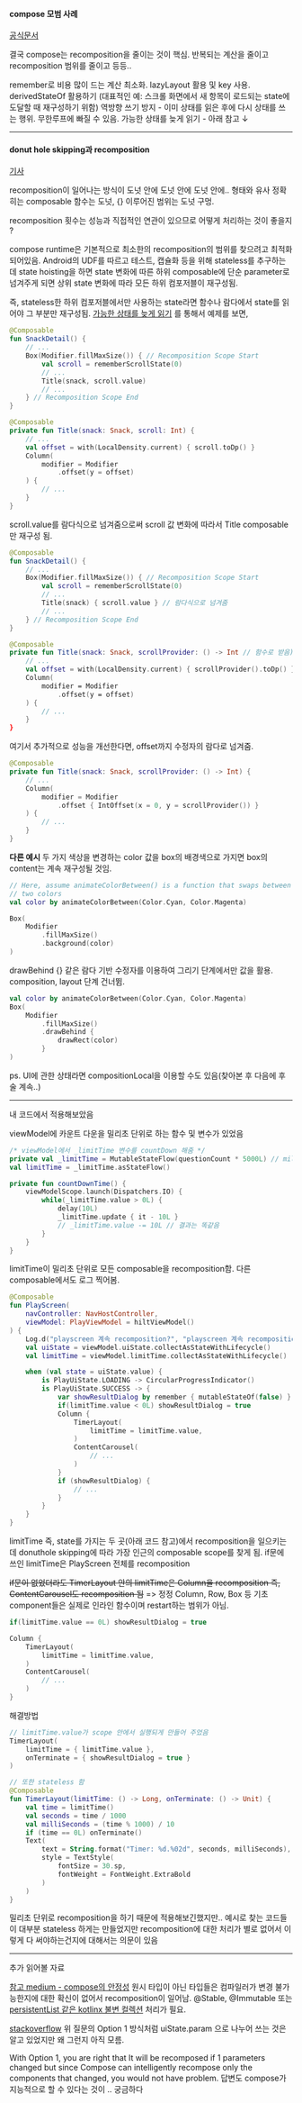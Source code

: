 #### compose 모범 사례
[공식문서](https://developer.android.com/develop/ui/compose/performance/bestpractices?hl=ko) 

결국 compose는 recomposition을 줄이는 것이 핵심.
반복되는 계산을 줄이고 recomposition 범위를 줄이고 등등..

remember로 비용 많이 드는 계산 최소화.
lazyLayout 활용 및 key 사용.
derivedStateOf 활용하기 (대표적인 예: 스크롤 화면에서 새 항목이 로드되는 state에 도달할 때 재구성하기 위함)
역방향 쓰기 방지  - 이미 상태를 읽은 후에 다시 상태를 쓰는 행위. 무한루프에 빠질 수 있음.
가능한 상태를 늦게 읽기 - 아래 참고 ↓
- - - 
#### donut hole skipping과 recomposition
[기사](https://www.jetpackcompose.app/articles/donut-hole-skipping-in-jetpack-compose)

recomposition이 일어나는 방식이 도넛 안에 도넛 안에 도넛 안에.. 형태와 유사
정확히는 composable 함수는 도넛, {} 이루어진 범위는 도넛 구멍.

recomposition 횟수는 성능과 직접적인 연관이 있으므로 어떻게 처리하는 것이 좋을지 ?

compose runtime은 기본적으로 최소한의 recomposition의 범위를 찾으려고 최적화 되어있음.
Android의 UDF를 따르고 테스트, 캡슐화 등을 위해 stateless를 추구하는데 state hoisting을 하면 state 변화에 따른 하위 composable에 단순 parameter로 넘겨주게 되면 상위 state 변화에 따라 모든 하위 컴포저블이 재구성됨.

즉, stateless한 하위 컴포저블에서만 사용하는 state라면 함수나 람다에서 state를 읽어야 그 부분만 재구성됨.
[가능한 상태를 늦게 읽기](https://developer.android.com/develop/ui/compose/performance/bestpractices#defer-reads) 를 통해서 예제를 보면,
```kotlin
@Composable
fun SnackDetail() {
    // ...
    Box(Modifier.fillMaxSize()) { // Recomposition Scope Start
        val scroll = rememberScrollState(0)
        // ...
        Title(snack, scroll.value)
        // ...
    } // Recomposition Scope End
}

@Composable
private fun Title(snack: Snack, scroll: Int) {
    // ...
    val offset = with(LocalDensity.current) { scroll.toDp() }
    Column(
        modifier = Modifier
            .offset(y = offset)
    ) {
        // ...
    }
}
```

scroll.value를 람다식으로 넘겨줌으로써 scroll 값 변화에 따라서 Title composable만 재구성 됨.

```kotlin
@Composable
fun SnackDetail() {
    // ...
    Box(Modifier.fillMaxSize()) { // Recomposition Scope Start
        val scroll = rememberScrollState(0)
        // ...
        Title(snack) { scroll.value } // 람다식으로 넘겨줌
        // ...
    } // Recomposition Scope End
}

@Composable
private fun Title(snack: Snack, scrollProvider: () -> Int // 함수로 받음) {
    // ...
    val offset = with(LocalDensity.current) { scrollProvider().toDp() }
    Column(
        modifier = Modifier
            .offset(y = offset)
    ) {
        // ...
    }
}
```

여기서 추가적으로 성능을 개선한다면, offset까지 수정자의 람다로 넘겨줌.

```kotlin
@Composable
private fun Title(snack: Snack, scrollProvider: () -> Int) {
    // ...
    Column(
        modifier = Modifier
            .offset { IntOffset(x = 0, y = scrollProvider()) }
    ) {
        // ...
    }
}
```

**다른 예시**
두 가지 색상을 변경하는 color 값을 box의 배경색으로 가지면 box의 content는 계속 재구성될 것임.

```kotlin
// Here, assume animateColorBetween() is a function that swaps between
// two colors
val color by animateColorBetween(Color.Cyan, Color.Magenta)

Box(
    Modifier
        .fillMaxSize()
        .background(color)
)
```

drawBehind {} 같은 람다 기반 수정자를 이용하여 그리기 단계에서만 값을 활용. composition, layout 단계 건너뜀.

```kotlin
val color by animateColorBetween(Color.Cyan, Color.Magenta)
Box(
    Modifier
        .fillMaxSize()
        .drawBehind {
            drawRect(color)
        }
)
```

ps. UI에 관한 상태라면 compositionLocal을 이용할 수도 있음(찾아본 후 다음에 후술 계속..)

- - - 
내 코드에서 적용해보았음

viewModel에 카운트 다운을 밀리초 단위로 하는 함수 및 변수가 있었음 
```kotlin
/* viewModel에서 _limitTime 변수를 countDown 해줌 */
private val _limitTime = MutableStateFlow(questionCount * 5000L) // milliseconds  
val limitTime = _limitTime.asStateFlow()

private fun countDownTime() {
	viewModelScope.launch(Dispatchers.IO) {
		while(_limitTime.value > 0L) {
			delay(10L)
			_limitTime.update { it - 10L }
			// _limitTime.value -= 10L // 결과는 똑같음
		}
	}
}
```

limitTime이 밀리초 단위로 모든 composable을 recomposition함. 다른 composable에서도 로그 찍어봄.
```kotlin
@Composable
fun PlayScreen(
    navController: NavHostController,
    viewModel: PlayViewModel = hiltViewModel()
) {
    Log.d("playscreen 계속 recomposition?", "playscreen 계속 recomposition?")
    val uiState = viewModel.uiState.collectAsStateWithLifecycle()
    val limitTime = viewModel.limitTime.collectAsStateWithLifecycle()

    when (val state = uiState.value) {
        is PlayUiState.LOADING -> CircularProgressIndicator()
        is PlayUiState.SUCCESS -> {
            var showResultDialog by remember { mutableStateOf(false) }
            if(limitTime.value < 0L) showResultDialog = true
            Column {
                TimerLayout(
                    limitTime = limitTime.value,
                )
                ContentCarousel(
                    // ...
                )
            }
            if (showResultDialog) {
                // ...
            }
        }
    }
}
```

limitTime 즉, state를 가지는 두 곳(아래 코드 참고)에서 recomposition을 일으키는데
donuthole skipping에 따라 가장 인근의 composable scope를 찾게 됨.
if문에 쓰인 limitTime은 PlayScreen 전체를 recomposition

~~if문이 없었더라도
TimerLayout 안의 limitTime은 Column을 recomposition
즉, ContentCarousel도 recomposition 됨~~
=> 정정 Column, Row, Box 등 기초 component들은 실제로 인라인 함수이며 restart하는 범위가 아님.
```kotlin
if(limitTime.value == 0L) showResultDialog = true

Column {
	TimerLayout(
		limitTime = limitTime.value,
	)
	ContentCarousel(
		// ...
	)
}
```

해결방법
```kotlin
// limitTime.value가 scope 안에서 실행되게 만들어 주었음
TimerLayout(
	limitTime = { limitTime.value },
	onTerminate = { showResultDialog = true }
)

// 또한 stateless 함
@Composable
fun TimerLayout(limitTime: () -> Long, onTerminate: () -> Unit) {
    val time = limitTime()
    val seconds = time / 1000
    val milliSeconds = (time % 1000) / 10
    if (time == 0L) onTerminate()
    Text(
        text = String.format("Timer: %d.%02d", seconds, milliSeconds),
        style = TextStyle(
            fontSize = 30.sp,
            fontWeight = FontWeight.ExtraBold
        )
    )
}
```

밀리초 단위로 recomposition을 하기 때문에 적용해보긴했지만..
예시로 찾는 코드들이 대부분 stateless 하게는 만들었지만
recomposition에 대한 처리가 별로 없어서 이렇게 다 써야하는건지에 대해서는 의문이 있음

- - -
추가 읽어볼 자료

[참고 medium - compose의 안정성](https://medium.com/androiddevelopers/jetpack-compose-stability-explained-79c10db270c8)
원시 타입이 아닌 타입들은 컴파일러가 변경 불가능한지에 대한 확신이 없어서 recomposition이 일어남.
@Stable, @Immutable 또는 [persistentList 같은 kotlinx 불변 컬렉션](https://github.com/Kotlin/kotlinx.collections.immutable) 처리가 필요.

[stackoverflow](https://stackoverflow.com/questions/74032640/what-would-be-the-best-way-to-handle-state-in-compose-avoiding-recomposition-usi)
위 질문의 Option 1 방식처럼 uiState.param 으로 나누어 쓰는 것은 알고 있었지만 왜 그런지 아직 모름.

With Option 1, you are right that It will be recomposed if 1 parameters changed but since Compose can intelligently recompose only the components that changed, you would not have problem.
답변도 compose가 지능적으로 할 수 있다는 것이 .. 궁금하다
